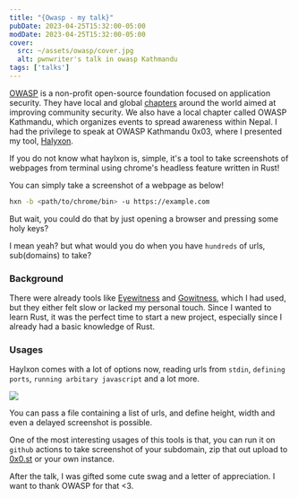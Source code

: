 ```yaml
---
title: "{Owasp - my talk}"
pubDate: 2023-04-25T15:32:00-05:00
modDate: 2023-04-25T15:32:00-05:00
cover:
  src: ~/assets/owasp/cover.jpg
  alt: pwnwriter's talk in owasp Kathmandu
tags: ['talks']
---
```

[OWASP][owasp] is a non-profit open-source foundation focused on application
security. They have local and global [chapters][chapters] around the world
aimed at improving community security. We also have a local chapter called
OWASP Kathmandu, which organizes events to spread awareness within Nepal. I had
the privilege to speak at OWASP Kathmandu 0x03, where I presented my tool,
[Halyxon][haylxon].


If you do not know what haylxon is, simple, it's a tool to take screenshots of webpages 
from terminal using chrome's headless feature written in Rust! 

You can simply take a screenshot of a webpage as below!

```bash
hxn -b <path/to/chrome/bin> -u https://example.com
```

But wait, you could do that by just opening a browser and pressing some holy keys?

I mean yeah? but what would you do when you have `hundreds` of urls, sub(domains) to take?

### Background

There were already tools like [Eyewitness] and [Gowitness], which I had used,
but they either felt slow or lacked my personal touch. Since I wanted to learn
Rust, it was the perfect time to start a new project, especially since I
already had a basic knowledge of Rust.

### Usages
Haylxon comes with a lot of options now, reading urls from `stdin`, `defining
ports`, `running arbitary javascript` and a lot more.

![][hxn]

You can pass a file containing a list of urls, and define height, width and
even a delayed screenshot is possible. 

One of the most interesting usages of this tools is that, you can run it on `github` actions 
to take screenshot of your subdomain, zip that out upload to [0x0.st][0x0] or your own instance.

After the talk, I was gifted some cute swag and a letter of appreciation. I
want to thank OWASP for that <3.

<!---Links-->
[owasp]: https://owasp.org
[profile]: /images/owasp/owasp.jpg
[hxn]: ~/assets/owasp/haylxon.png
[chapters]: https://owasp.org/chapters/
[haylxon]: https://github.com/pwnwriter/haylxon
[eyewitness]: https://github.com/RedSiege/EyeWitness
[gowitness]: https://github.com/sensepost/gowitness
[0x0]: https://0x0.st
